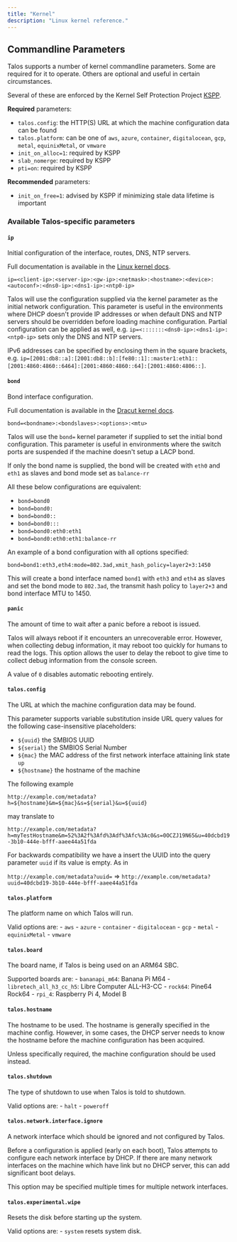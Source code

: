 ```yaml
---
title: "Kernel"
description: "Linux kernel reference."
---
```


## Commandline Parameters

Talos supports a number of kernel commandline parameters.  Some are required for
it to operate.  Others are optional and useful in certain circumstances.

Several of these are enforced by the Kernel Self Protection Project [KSPP](https://kernsec.org/wiki/index.php/Kernel_Self_Protection_Project/Recommended_Settings).

**Required** parameters:

- `talos.config`: the HTTP(S) URL at which the machine configuration data can be found
- `talos.platform`: can be one of `aws`, `azure`, `container`, `digitalocean`, `gcp`, `metal`, `equinixMetal`, or `vmware`
- `init_on_alloc=1`: required by KSPP
- `slab_nomerge`: required by KSPP
- `pti=on`: required by KSPP

**Recommended** parameters:

 - `init_on_free=1`: advised by KSPP if minimizing stale data lifetime is
     important

### Available Talos-specific parameters

#### `ip`

  Initial configuration of the interface, routes, DNS, NTP servers.

  Full documentation is available in the [Linux kernel docs](https://www.kernel.org/doc/Documentation/filesystems/nfs/nfsroot.txt).

  `ip=<client-ip>:<server-ip>:<gw-ip>:<netmask>:<hostname>:<device>:<autoconf>:<dns0-ip>:<dns1-ip>:<ntp0-ip>`

  Talos will use the configuration supplied via the kernel parameter as the initial network configuration.
  This parameter is useful in the environments where DHCP doesn't provide IP addresses or when default DNS and NTP servers should be overridden
  before loading machine configuration.
  Partial configuration can be applied as well, e.g. `ip=<:::::::<dns0-ip>:<dns1-ip>:<ntp0-ip>` sets only the DNS and NTP servers.

  IPv6 addresses can be specified by enclosing them in the square brackets, e.g. `ip=[2001:db8::a]:[2001:db8::b]:[fe80::1]::master1:eth1::[2001:4860:4860::6464]:[2001:4860:4860::64]:[2001:4860:4806::]`.

#### `bond`

  Bond interface configuration.

  Full documentation is available in the [Dracut kernel docs](https://man7.org/linux/man-pages/man7/dracut.cmdline.7.html).

  `bond=<bondname>:<bondslaves>:<options>:<mtu>`

  Talos will use the `bond=` kernel parameter if supplied to set the initial bond configuration.
  This parameter is useful in environments where the switch ports are suspended if the machine doesn't setup a LACP bond.

  If only the bond name is supplied, the bond will be created with `eth0` and `eth1` as slaves and bond mode set as `balance-rr`

  All these below configurations are equivalent:

  * `bond=bond0`
  * `bond=bond0:`
  * `bond=bond0::`
  * `bond=bond0:::`
  * `bond=bond0:eth0:eth1`
  * `bond=bond0:eth0:eth1:balance-rr`

  An example of a bond configuration with all options specified:

  `bond=bond1:eth3,eth4:mode=802.3ad,xmit_hash_policy=layer2+3:1450`

  This will create a bond interface named `bond1` with `eth3` and `eth4` as slaves and set the bond mode to `802.3ad`, the transmit hash policy to `layer2+3` and bond interface MTU to 1450.

#### `panic`

  The amount of time to wait after a panic before a reboot is issued.

  Talos will always reboot if it encounters an unrecoverable error.
  However, when collecting debug information, it may reboot too quickly for
  humans to read the logs.
  This option allows the user to delay the reboot to give time to collect debug
  information from the console screen.

  A value of `0` disables automatic rebooting entirely.

#### `talos.config`

  The URL at which the machine configuration data may be found.
  
  This parameter supports variable substitution inside URL query values for the following case-insensitive placeholders:
  
  * `${uuid}` the SMBIOS UUID
  * `${serial}` the SMBIOS Serial Number
  * `${mac}` the MAC address of the first network interface attaining link state `up`
  * `${hostname}` the hostname of the machine
  
  The following example

  `http://example.com/metadata?h=${hostname}&m=${mac}&s=${serial}&u=${uuid}`
  
  may translate to
  
  `http://example.com/metadata?h=myTestHostname&m=52%3A2f%3Afd%3Adf%3Afc%3Ac0&s=0OCZJ19N65&u=40dcbd19-3b10-444e-bfff-aaee44a51fda`
  
  For backwards compatibility we have a insert the UUID into the query parameter `uuid` if its value is empty. As in

  `http://example.com/metadata?uuid=` => `http://example.com/metadata?uuid=40dcbd19-3b10-444e-bfff-aaee44a51fda`

#### `talos.platform`

  The platform name on which Talos will run.

  Valid options are:
    - `aws`
    - `azure`
    - `container`
    - `digitalocean`
    - `gcp`
    - `metal`
    - `equinixMetal`
    - `vmware`

#### `talos.board`

  The board name, if Talos is being used on an ARM64 SBC.

  Supported boards are:
    - `bananapi_m64`: Banana Pi M64
    - `libretech_all_h3_cc_h5`: Libre Computer ALL-H3-CC
    - `rock64`: Pine64 Rock64
    - `rpi_4`: Raspberry Pi 4, Model B

#### `talos.hostname`

  The hostname to be used.
  The hostname is generally specified in the machine config.
  However, in some cases, the DHCP server needs to know the hostname
  before the machine configuration has been acquired.

  Unless specifically required, the machine configuration should be used
  instead.

#### `talos.shutdown`

  The type of shutdown to use when Talos is told to shutdown.

  Valid options are:
    - `halt`
    - `poweroff`

#### `talos.network.interface.ignore`

  A network interface which should be ignored and not configured by Talos.

  Before a configuration is applied (early on each boot), Talos attempts to
  configure each network interface by DHCP.
  If there are many network interfaces on the machine which have link but no
  DHCP server, this can add significant boot delays.

  This option may be specified multiple times for multiple network interfaces.

#### `talos.experimental.wipe`

  Resets the disk before starting up the system.

  Valid options are:
    - `system` resets system disk.

